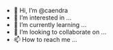- 👋 Hi, I’m @caendra
- 👀 I’m interested in ...
- 🌱 I’m currently learning ...
- 💞️ I’m looking to collaborate on ...
- 📫 How to reach me ...

<!---
caendra/caendra is a ✨ special ✨ repository because its `README.md` (this file) appears on your GitHub profile.
You can click the Preview link to take a look at your changes.
--->
